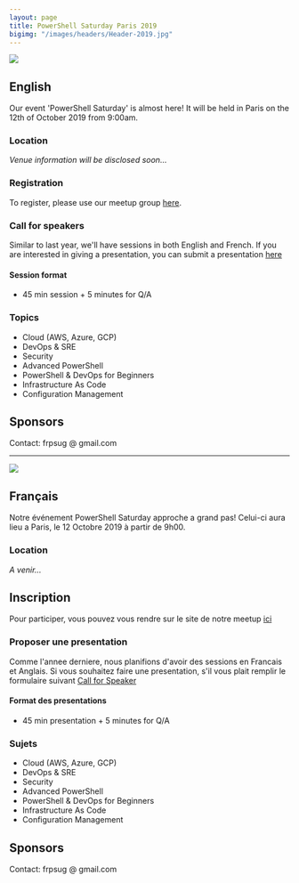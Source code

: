 ```yaml
---
layout: page
title: PowerShell Saturday Paris 2019
bigimg: "/images/headers/Header-2019.jpg"
---
```


![](https://github.com/FrPSUG/frpsug.github.io/raw/master/images/iconfinder_United-Kingdom-flag_32363.png)
## English
Our event 'PowerShell Saturday' is almost here! 
It will be held in Paris on the 12th of October 2019 from 9:00am.

### Location
<i>Venue information will be disclosed soon...</i>

### Registration
To register, please use our meetup group [here](https://www.meetup.com/fr-FR/FrenchPSUG/events/261869405/).

### Call for speakers
Similar to last year, we'll have sessions in both English and French. If you are interested in giving a presentation, you can submit a presentation [here](https://docs.google.com/forms/d/e/1FAIpQLSd0Khps45tqPV1qMqzOS6c4y93WNkv-l0dS_yp6rqEBXnLV1w/viewform)

#### Session format
* 45 min session + 5 minutes for Q/A

### Topics
* Cloud (AWS, Azure, GCP)
* DevOps & SRE
* Security
* Advanced PowerShell
* PowerShell & DevOps for Beginners
* Infrastructure As Code
* Configuration Management

## Sponsors
Contact: frpsug @ gmail.com

<hr>

![](https://github.com/FrPSUG/frpsug.github.io/raw/master/images/iconfinder_Saint-Barthelemy-Flag_32318(1).png)
## Français
Notre événement PowerShell Saturday approche a grand pas!
Celui-ci aura lieu a Paris, le 12 Octobre 2019 à partir de 9h00.

### Location
<i>A venir...</i>

## Inscription
Pour participer, vous pouvez vous rendre sur le site de notre meetup [ici](https://www.meetup.com/fr-FR/FrenchPSUG/events/261869405/)

### Proposer une presentation
Comme l'annee derniere, nous planifions d'avoir des sessions en Francais et Anglais. Si vous souhaitez faire une presentation, s'il vous plait remplir le formulaire suivant [Call for Speaker](https://docs.google.com/forms/d/e/1FAIpQLSd0Khps45tqPV1qMqzOS6c4y93WNkv-l0dS_yp6rqEBXnLV1w/viewform)

#### Format des presentations
* 45 min presentation + 5 minutes for Q/A

### Sujets
* Cloud (AWS, Azure, GCP)
* DevOps & SRE
* Security
* Advanced PowerShell
* PowerShell & DevOps for Beginners
* Infrastructure As Code
* Configuration Management

## Sponsors
Contact: frpsug @ gmail.com
